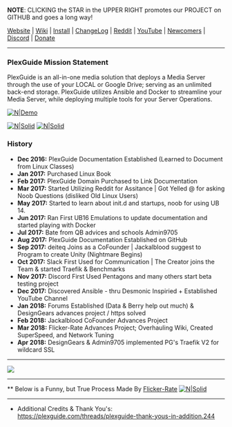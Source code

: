 **NOTE**:  CLICKING the STAR in the UPPER RIGHT promotes our PROJECT on GITHUB and goes a long way!

[Website](https://plexguide.com) | [Wiki](https://github.com/Admin9705/PlexGuide.com-The-Awesome-Plex-Server/wiki) | [Install](https://plexguide.com/threads/plexguide-install-instructions.243/) | [ChangeLog](https://github.com/Admin9705/PlexGuide.com-The-Awesome-Plex-Server/blob/Version-5/ChangeLog.md) | [Reddit](https://www.reddit.com/r/plexguide/) | [YouTube](https://plexguide.com/threads/youtube-videos.436/) | [Newcomers](https://plexguide.com/threads/for-pg-newcomers.653/) | [Discord](https://plexguide.com/threads/your-discord-invite.769/) | [Donate](https://plexguide.com/dbtech-donate/monthly-developer-costs.1/donate)

----

### PlexGuide Mission Statement ###
PlexGuide is an all-in-one media solution that deploys a Media Server through the use of your LOCAL or Google Drive; serving as an unlimited back-end storage. PlexGuide utilizes Ansible and Docker to streamline your Media Server, while deploying multiple tools for your Server Operations.

[![N|Demo](https://wiki.plexguide.com/uploads/images/gallery/2018-03-Mar/scaled-840-0/pleguide1.png)](https://plexguide.com)

[![N|Solid](https://camo.githubusercontent.com/348b82630f4f5be3c775c9caed3bb5765b0b3018/687474703a2f2f692e696d6775722e636f6d2f785370773438322e706e67)](https://plexguide.com/forums/pg-scripting.94/) [![N|Solid](https://camo.githubusercontent.com/653f9f8e115242dddb8f6282d17c8ef550844294/687474703a2f2f692e696d6775722e636f6d2f6d464f304f75582e706e67)](https://plexguide.com/forums/development.14/)

### History ###

* **Dec 2016:**  PlexGuide Documentation Established (Learned to Document from Linux Classes)
* **Jan 2017:**  Purchased Linux Book
* **Feb 2017:**  PlexGuide Domain Purchased to Link Documentation
* **Mar 2017:**  Started Utilizing Reddit for Assitance | Got Yelled @ for asking Noob Questions (disliked Old Linux Users)
* **May 2017:**  Started to learn about init.d and startups, noob for using UB 14.
* **Jun 2017:**  Ran First UB16 Emulations to update documentation and started playing with Docker
* **Jul 2017:**  Bate from QB advices and schools Admin9705
* **Aug 2017:**  PlexGuide Documentation Established on GitHub
* **Sep 2017:**  deiteq Joins as a CoFounder | Jackalblood suggest to Program to create Unity (Nightmare Begins)
* **Oct 2017:**  Slack First Used for Communication | The Creator joins the Team & started Traefik & Benchmarks
* **Nov 2017:**  Discord First Used Pentagons and many others start beta testing project
* **Dec 2017:**  Discovered Ansible - thru Desmonic Inspiried + Established YouTube Channel
* **Jan 2018:**  Forums Established (Data & Berry help out much) & DesignGears advances project / https solved
* **Feb 2018:**  Jackalblood CoFounder Advances Project
* **Mar 2018:**  Flicker-Rate Advances Project; Overhauling Wiki, Created SuperSpeed, and Network Tuning
* **Apr 2018:**  DesignGears & Admin9705 implemented PG's Traefik V2 for wildcard SSL 

----

<kbd>
  <img src="https://plexguide.com/media/snip20180415_312-png.14/full">
</kbd>

----

** Below is a Funny, but True Process Made By [Flicker-Rate](https://github.com/flicker-rate)
[![N|Solid](https://i.imgur.com/chNkIx6.png)](https://plexguide.com/threads/pg-build-guide-which-programs-do-i-pick.759/)

----

- Additional Credits & Thank You's: https://plexguide.com/threads/plexguide-thank-yous-in-addition.244
